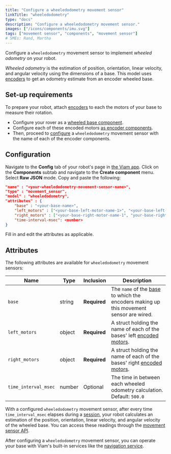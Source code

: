 ```yaml
---
title: "Configure a wheeledodometry movement sensor"
linkTitle: "wheeledodometry"
type: "docs"
description: "Configure a wheeledodometry movement sensor."
images: ["/icons/components/imu.svg"]
tags: ["movement sensor", "components", "movement sensor"]
# SMEs: Rand, Martha
---
```


Configure a `wheeledodometry` movement sensor to implement _wheeled odometry_ on your robot.

_Wheeled odometry_ is the estimation of position, orientation, linear velocity, and angular velocity using the dimensions of a base.
This model uses [encoders](/components/encoder/) to get an odometry estimate from an encoder wheeled base.

## Set-up requirements

To prepare your robot, attach [encoders](/components/encoder/) to each the motors of your base to measure their rotation.

- Configure your rover as a [wheeled base component](/components/base/wheeled/).
- Configure each of these encoded motors [as encoder components](/components/encoder/#configuration).
- Then, proceed to [configure](#configuration) a `wheeledodometry` movement sensor with the name of each of the encoder components.

## Configuration

Navigate to the **Config** tab of your robot's page in [the Viam app](https://app.viam.com).
Click on the **Components** subtab and navigate to the **Create component** menu.
Select **Raw JSON** mode.
Copy and paste the following:

```json {class="line-numbers linkable-line-numbers"}
"name" : "<your-wheeledodometry-movement-sensor-name>",
"type" : "movement_sensor",
"model" : "wheeledodometry",
"attributes" : {
    "base" : "<your-base-name>",
    "left_motors" : ["<your-base-left-motor-name-1>", "<your-base-left-motor-name-2>"],
    "right_motors" : ["<your-base-right-motor-name-1", "your-base-right-motor-name-2>"],
    "time-interval-msec": <number>
}
```

Fill in and edit the attributes as applicable.

## Attributes

The following attributes are available for `wheeledodometry` movement sensors:

| Name | Type | Inclusion | Description |
| ---- | ---- | --------- | ----------- |
| `base` | string | **Required** | The `name` of the [base](/components/base/) to which the encoders making up this movement sensor are wired. |
| `left_motors` | object | **Required** | A struct holding the name of each of the bases' left [encoded motors](/components/encoder/). |
| `right_motors` | object | **Required** | A struct holding the name of each of the bases' right [encoded motors](/components/encoder/). |
| `time_interval_msec` | number | Optional | The time in between each wheeled odometry calculation. <br> Default: `500.0` </br> |

With a configured `wheeledodometry` movement sensor, after every time `time_interval_msec` elapses during a [session](/program/apis/sessions/), your robot calculates an estimation of the position, orientation, linear velocity, and angular velocity of the wheeled base.
You can access these readings through the [movement sensor API](/components/movement-sensor/#api).

After configuring a `wheeledodometry` movement sensor, you can operate your base with Viam's built-in services like the [navigation service](/services/navigation/).
